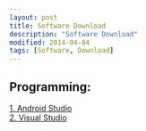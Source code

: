 ```yaml
---
layout: post
title: Software Download
description: "Software Download"
modified: 2014-04-04
tags: [Software, Download]
---
```


<h2>Programming:</h2>
<a href="http://developer.android.com/sdk/index.html">1. Android Studio</a><br>
<a href="https://www.visualstudio.com/en-us/downloads">2. Visual Studio</a><br>

